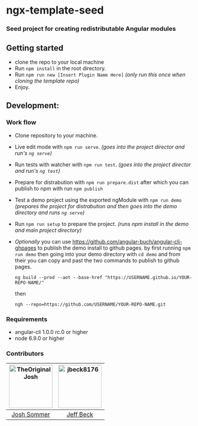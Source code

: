 # ngx-template-seed
### Seed project for creating redistributable Angular modules

## Getting started

* clone the repo to your local machine
* Run `npm install` in the root directory.
* Run `npm run new [Insert Plugin Name Here]` _(only run this once when cloning the template repo)_
* Enjoy.

## Development:

### Work flow

* Clone repository to your machine.
* Live edit mode with `npm run serve`. _(goes into the project director and run's `ng serve`)_
* Run tests with watcher with `npm run test`. _(goes into the project director and run's `ng test`)_
* Prepare for distrabution with `npm run prepare.dist` after which you can publish to npm with run `npm publish`
* Test a demo project using the exported ngModule with `npm run demo`  _(prepares the project for distrabution and then goes into the demo directory and runs `ng serve`)_

* Run `npm run setup` to prepare the project. _(runs npm install in the demo and main project directory)_

* *Optionally* you can use https://github.com/angular-buch/angular-cli-ghpages to publish the demo install to github pages. by first running `npm run demo` then going into your demo directory with `cd demo` and from their you can copy and past the two commands to publish to github pages. 
    ```
    ng build --prod --aot --base-href "https://USERNAME.github.io/YOUR-REPO-NAME/"
    ```
    then
    ```
    ngh --repo=https://github.com/USERNAME/YOUR-REPO-NAME.git
    ```

### Requirements

* angular-cli 1.0.0 rc.0 or higher
* node 6.9.0 or higher

### Contributors

[<img alt="TheOriginalJosh" src="https://avatars.githubusercontent.com/u/1486275?v=3&s=117" width="117">](https://github.com/TheOriginalJosh) | [<img alt="jbeck8176" src="https://avatars.githubusercontent.com/u/7142382?v=3&s=117" width="117">](https://github.com/jbeck8176) |
:---: |:---: |
[Josh Sommer](https://github.com/TheOriginalJosh) |[Jeff Beck](https://github.com/jbeck8176) |


